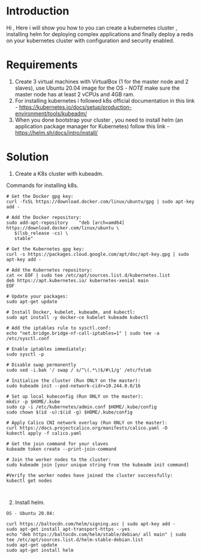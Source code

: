# Introduction

Hi , Here i will show you how to you can create a kubernetes cluster , installing helm for deploying complex applications and finally deploy a redis on your kubernetes cluster with configuration and security enabled.


# Requirements

1. Create 3 virtual machines with VirtualBox (1 for the master node and 2 slaves), use Ubuntu 20.04 image for the OS - *NOTE* make sure the master node has at least 2 vCPUs and 4GB ram.
2. For installing kubernetes i followed k8s official documentation in this link - https://kubernetes.io/docs/setup/production-environment/tools/kubeadm/
3. When you done bootstrap your cluster , you need to install helm (an application package manager for Kubernetes) follow this link - https://helm.sh/docs/intro/install/


# Solution

1. Create a K8s cluster with kubeadm.


Commands for installing k8s.

```
# Get the Docker gpg key:
curl -fsSL https://download.docker.com/linux/ubuntu/gpg | sudo apt-key add -

# Add the Docker repository:
sudo add-apt-repository    "deb [arch=amd64] https://download.docker.com/linux/ubuntu \
   $(lsb_release -cs) \
   stable"

# Get the Kubernetes gpg key:
curl -s https://packages.cloud.google.com/apt/doc/apt-key.gpg | sudo apt-key add -

# Add the Kubernetes repository:
cat << EOF | sudo tee /etc/apt/sources.list.d/kubernetes.list
deb https://apt.kubernetes.io/ kubernetes-xenial main
EOF

# Update your packages:
sudo apt-get update

# Install Docker, kubelet, kubeadm, and kubectl:
sudo apt install -y docker-ce kubelet kubeadm kubectl

# Add the iptables rule to sysctl.conf:
echo "net.bridge.bridge-nf-call-iptables=1" | sudo tee -a /etc/sysctl.conf

# Enable iptables immediately:
sudo sysctl -p

# Disable swap permanently
sudo sed -i.bak '/ swap / s/^\(.*\)$/#\1/g' /etc/fstab

# Initialize the cluster (Run ONLY on the master):
sudo kubeadm init --pod-network-cidr=10.244.0.0/16

# Set up local kubeconfig (Run ONLY on the master):
mkdir -p $HOME/.kube
sudo cp -i /etc/kubernetes/admin.conf $HOME/.kube/config
sudo chown $(id -u):$(id -g) $HOME/.kube/config

# Apply Calico CNI network overlay (Run ONLY on the master):
curl https://docs.projectcalico.org/manifests/calico.yaml -O
kubectl apply -f calico.yaml

# Get the join command for your slaves
kubeadm token create --print-join-command 

# Join the worker nodes to the cluster:
sudo kubeadm join [your unique string from the kubeadm init command]

#Verify the worker nodes have joined the cluster successfully:
kubectl get nodes

  
```
2. Install helm.

```
OS - Ubuntu 20.04:

curl https://baltocdn.com/helm/signing.asc | sudo apt-key add -
sudo apt-get install apt-transport-https --yes
echo "deb https://baltocdn.com/helm/stable/debian/ all main" | sudo tee /etc/apt/sources.list.d/helm-stable-debian.list
sudo apt-get update
sudo apt-get install helm

```

